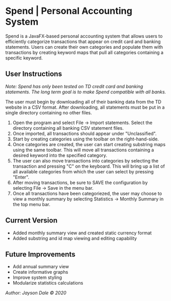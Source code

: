 # Spend | Personal Accounting System
Spend is a JavaFX-based personal accounting system that allows users to efficiently categorize transactions that
appear on credit card and banking statements. Users can create their own categories and populate them with transactions by
creating keyword maps that pull all categories containing a specific keyword.
## User Instructions
*Note: Spend has only been tested on TD credit card and banking statements. The long term goal is to make
Spend compatible with all banks.*

The user must begin by downloading all of their banking data from the TD website in a CSV format. After downloading, all
statements must be put in a single directory containing no other files.

1. Open the program and select File -> Import statements. Select the directory containing all banking CSV statement files.
2. Once imported, all transactions should appear under "Unclassified".
3. Start by creating categories using the toolbar on the right-hand-side.
4. Once categories are created, the user can start creating substring maps using the same toolbar. This will move all
transactions containing a desired keyword into the specified category.
5. The user can also move transactions into categories by selecting the transaction and pressing "C" on the keyboard. This
will bring up a list of all available categories from which the user can select by pressing "Enter".
6. After moving transactions, be sure to SAVE the configuration by selecting File -> Save in the menu bar.
6. Once all transactions have been categoriezed, the user may choose to view a monthly summary by selecting Statistics ->
Monthly Summary in the top menu bar.

## Current Version
- Added monthly summary view and created static currency format
- Added substring and id map viewing and editing capability

## Future Improvements
- Add annual summary view
- Create informative graphs
- Improve system styling
- Modularize statistics calculations

*Author: Jayson Dale © 2020*
